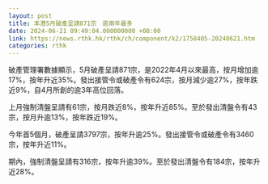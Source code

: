 ```yaml
---
layout: post
title: 本港5月破產呈請871宗　逾兩年最多
date: 2024-06-21 09:49:04.000000000 +08:00
link: https://news.rthk.hk/rthk/ch/component/k2/1758405-20240621.htm
categories: rthk
---
```


破產管理署數據顯示，5月破產呈請871宗，是2022年4月以來最高，按月增加逾17%，按年升近35%。發出接管令或破產令有624宗，按月減少逾27%，按年跌近9%，自4月所創的逾3年高位回落。

上月強制清盤呈請有61宗，按月跌近8%，按年升近85%。至於發出清盤令有43宗，按月升逾13%，按年跌近19%。

今年首5個月，破產呈請3797宗，按年升逾25%。發出接管令或破產令有3460宗，按年升近11%。

期內，強制清盤呈請有316宗，按年升逾39%。至於發出清盤令有184宗，按年升近28%。
